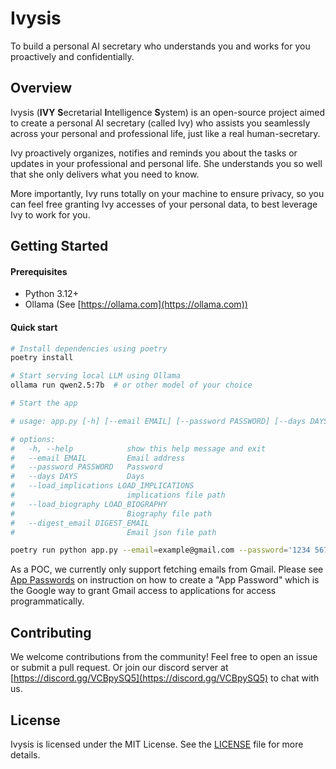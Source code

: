 # Ivysis
To build a personal AI secretary who understands you and works for you proactively and confidentially.

## Overview
Ivysis (**IVY** **S**ecretarial **I**ntelligence **S**ystem) is an open-source project aimed to create a personal AI secretary (called Ivy) who assists you seamlessly across your personal and professional life, just like a real human-secretary.

Ivy proactively organizes, notifies and reminds you about the tasks or updates in your professional and personal life. She understands you so well that she only delivers what you need to know.

More importantly, Ivy runs totally on your machine to ensure privacy, so you can feel free granting Ivy accesses of your personal data, to best leverage Ivy to work for you.

## Getting Started
#### Prerequisites
* Python 3.12+
* Ollama (See [https://ollama.com](https://ollama.com))

#### Quick start
```bash
# Install dependencies using poetry
poetry install

# Start serving local LLM using Ollama
ollama run qwen2.5:7b  # or other model of your choice

# Start the app

# usage: app.py [-h] [--email EMAIL] [--password PASSWORD] [--days DAYS] [--load_implications LOAD_IMPLICATIONS] [--load_biography LOAD_BIOGRAPHY] [--digest_email DIGEST_EMAIL]

# options:
#   -h, --help            show this help message and exit
#   --email EMAIL         Email address
#   --password PASSWORD   Password
#   --days DAYS           Days
#   --load_implications LOAD_IMPLICATIONS
#                         implications file path
#   --load_biography LOAD_BIOGRAPHY
#                         Biography file path
#   --digest_email DIGEST_EMAIL
#                         Email json file path

poetry run python app.py --email=example@gmail.com --password='1234 5678 abcd efgh' 
```
As a POC, we currently only support fetching emails from Gmail. 
Please see [App Passwords](https://knowledge.workspace.google.com/kb/how-to-create-app-passwords-000009237) on instruction on how to create a "App Password" which is the Google way to grant Gmail access to applications for access programmatically.


## Contributing

We welcome contributions from the community!
Feel free to open an issue or submit a pull request.
Or join our discord server at [https://discord.gg/VCBpySQ5](https://discord.gg/VCBpySQ5) to chat with us.

## License
Ivysis is licensed under the MIT License. See the [LICENSE](LICENSE) file for more details.
